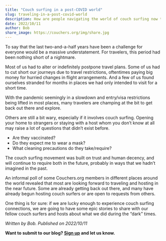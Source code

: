 ```yaml
---
title: "Couch surfing in a post-COVID world"
slug: traveling-in-a-post-covid-world
description: How are people navigating the world of couch surfing now that people are starting to travel again after being locked in for the pandemic?
date: 2022/10/11
author: Bob
share_image: https://couchers.org/img/share.jpg
---
```


To say that the last two-and-a-half years have been a challenge for everyone would be a massive understatement. For travelers, this period had been nothing short of a nightmare.

Most of us had to alter or indefinitely postpone travel plans. Some of us had to cut short our journeys due to travel restrictions, oftentimes paying big money for hurried changes in flight arrangements. And a few of us found ourselves stranded for months in places we had only intended to visit for a short time. 

With the pandemic seemingly in a slowdown and entry/visa restrictions being lifted in most places, many travelers are champing at the bit to get back out there and explore.

Others are still a bit wary, especially if it involves couch surfing. Opening your home to strangers or staying with a host whom you don’t know at all may raise a lot of questions that didn’t exist before. 

* Are they vaccinated?
* Do they expect me to wear a mask?
* What cleaning precautions do they take/require?

The couch surfing movement was built on trust and human decency, and will continue to require both in the future, probably in ways that we hadn’t imagined in the past.

An informal poll of some Couchers.org members in different places around the world revealed that most are looking forward to traveling and hosting in the near future. Some are already getting back out there, and many have already begun hosting couch surfers or are open to requests from others.

One thing is for sure: if we are lucky enough to experience couch surfing connections, we are going to have some epic stories to share with our fellow couch surfers and hosts about what we did during the “dark” times.


_Written by Bob. Published on 2022/10/11_

**Want to submit to our blog? [Sign up](/contribute) and let us know.**

